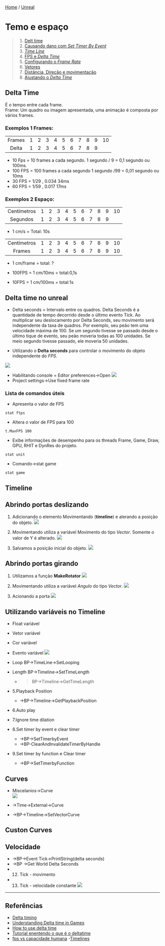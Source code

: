 [Home](https://myerco.github.io/unreal-engine) / [Unreal](https://myerco.github.io/unreal-engine/unreal.html)

# Temo e espaço

> 1. [Delt time](#1)
> 1. [Causando dano com *Set Timer By Event*](#1)
> 1. [*Time Line*](#1)
> 1. [FPS e *Delta Time*](#1)
> 1. [Configurando o *Frame Rate*](#1)
> 1. [Vetores](#1)
> 1. [Distância, Direção e movimentação](#1)
> 1. [Ajustando o *Delta Time*](#1)   

## Delta Time
É o tempo entre cada frame.  
Frame: Um quadro ou imagem apresentada, uma animação é composta por vários frames.

### Exemplos 1 Frames:

|  |  |  |  |  |  |  |  |  |  | |
|:-:|-|-|-|-|-|-|-|-|-|-|
|Frames  | 1 | 2 | 3 | 4 | 5 | 6 | 7 | 8 | 9 | 10 |
| Delta | 1 | 2 | 3 |4  | 5 | 6 | 7 | 8 | 9 |  |

- 10 Fps = 10 frames a cada segundo.
1 segundo / 9 = 0,1 segundo ou 100ms.
- 100 FPS = 100 frames a cada segundo
1 segundo /99 = 0,01 segundo ou 10ms
- 30 FPS = 1/29 , 0.034 34ms
- 60 FPS = 1/59 , 0.017 17ms

### Exemplos 2 Espaço:
|  |  |  |  |  |  |  |  |  |  | |
|:-:|-|-|-|-|-|-|-|-|-|-|
|Centímetros  | 1 | 2 | 3 | 4 | 5 | 6 | 7 | 8 | 9 | 10 |
|Segundos | 1 | 2 | 3 |4  | 5 | 6 | 7 | 8 | 9 |  |

- 1 cm/s = Total: 10s

|  |  |  |  |  |  |  |  |  |  | |
|:-:|-|-|-|-|-|-|-|-|-|-|
|Centímetros  | 1 | 2 | 3 | 4 | 5 | 6 | 7 | 8 | 9 | 10 |
|Frames | 1 | 2 | 3 |4  | 5 | 6 | 7 | 8 | 9 | 10 |

- 1 cm/frame = total: ?

- 100FPS = 1 cm/10ms = total:0,1s
- 10FPS = 1 cm/100ms = total:1s

## Delta time no unreal
- Delta seconds = Intervalo entre os quadros. Delta Seconds é a quantidade de tempo decorrido desde o último evento Tick. Ao multiplicar seu deslocamento por Delta Seconds, seu movimento será independente da taxa de quadros.
Por exemplo, seu peão tem uma velocidade máxima de 100. Se um segundo tivesse se passado desde o último tique de evento, seu peão moveria todas as 100 unidades. Se meio segundo tivesse passado, ele moveria 50 unidades.

- Utilizando o **Delta seconds** para controlar o movimento do objeto independente do *FPS*.

![](../imagens/tempoespaco/tempoespaco10.png)

- Habilitando console = Editor preferences->Open
![](../imagens/tempoespaco/tempoespaco2.png)
- Project settings->Use fixed frame rate

### Lista de comandos úteis
- Apresenta o valor de FPS
```
stat ftps
```
- Altera o valor de FPS para 100
```
t.MaxFPS 100
```
- Exibe informações de desempenho para os threads Frame, Game, Draw, GPU, RHIT e DynRes do projeto.
```
stat unit
```

- Comando->stat game
```
stat game
```

## Timeline

## Abrindo portas deslizando
1. Adicionando o elemento Movimentando (**timeline**) e alerando a posição do objeto.
![](../imagens/tempoespaco/tempoespaco1.png)

1. Movimentando utiliza a variável Movimento do tipo *Vector*. Somente o valor de Y é alterado.
![](../imagens/tempoespaco/tempoespaco5.png)

1. Salvamos a posição inicial do objeto.
![](../imagens/tempoespaco/tempoespaco2.png)

## Abrindo portas girando
1. Utilizamos a função **MakeRotator**
![](../imagens/tempoespaco/tempoespaco3.png)

1. Movimentando utiliza a variável *Angulo* do tipo *Vector*.
![](../imagens/tempoespaco/tempoespaco6.png)

1. Acionando a porta
![](../imagens/tempoespaco/tempoespaco4.png)

## Utilizando variáveis no Timeline
- Float variável
- Vetor variável
- Cor variável
- Evento variável
![](../imagens/tempoespaco/tempoespaco8.png)

- Loop BP->TimeLine->SetLooping
- Length BP->Timeline->SetTimeLength
  - >BP->Timeline->GetTimeLength
- 5.Playback Position
  - ->BP->Timeline->GetPlaybackPosition
- 6.Auto play
- 7.Ignore time dilation
- 8.Set timer by event e clear timer
  - ->BP->SetTimerbyEvent
  - ->BP-ClearAndInvalidateTimerByHandle
- 9.Set timer by function e Clear timer
  - ->BP->SetTimerbyFunction

## Curves
- Miscelanios->Curve  
![](../imagens/tempoespaco/tempoespaco7.png)

- ->Time->External->Curve
- ->BP->Timeline->SetVectorCurve

## Custon Curves


## Velocidade

- ->BP->Event Tick->PrintString(delta seconds)
- ->BP ->Get World Delta Seconds
- 12. Tick - movimento
- 13. Tick - velocidade constante
![](../imagens/tempoespaco/tempoespaco11.png)

***

## Referências
- [Delta timing](https://en.wikipedia.org/wiki/Delta_timing)
- [Understanding Delta time in Games](https://dev.to/dsaghliani/understanding-delta-time-in-games-3olf)
- [How to use delta time](https://answers.unrealengine.com/questions/38798/how-to-use-delta-time.html)
- [Tutorial enentendo o que é o deltatime](https://www.fabricadejogos.net/posts/tutorial-entendo-o-que-o-deltatime/)
- [fps vs capacidade humana](http://teclab.net.br/fps-vs-capacidade-humana/)
-[Timelines](https://docs.unrealengine.com/en-US/ProgrammingAndScripting/Blueprints/UserGuide/Timelines/index.html)
